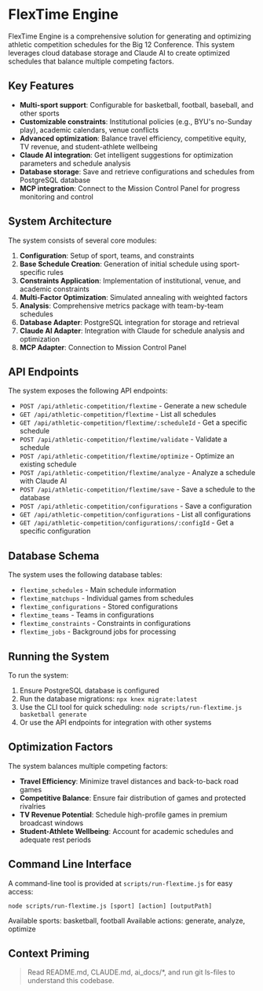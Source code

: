 # FlexTime Engine

FlexTime Engine is a comprehensive solution for generating and optimizing athletic competition schedules for the Big 12 Conference. This system leverages cloud database storage and Claude AI to create optimized schedules that balance multiple competing factors.

## Key Features

- **Multi-sport support**: Configurable for basketball, football, baseball, and other sports
- **Customizable constraints**: Institutional policies (e.g., BYU's no-Sunday play), academic calendars, venue conflicts
- **Advanced optimization**: Balance travel efficiency, competitive equity, TV revenue, and student-athlete wellbeing
- **Claude AI integration**: Get intelligent suggestions for optimization parameters and schedule analysis
- **Database storage**: Save and retrieve configurations and schedules from PostgreSQL database
- **MCP integration**: Connect to the Mission Control Panel for progress monitoring and control

## System Architecture

The system consists of several core modules:

1. **Configuration**: Setup of sport, teams, and constraints
2. **Base Schedule Creation**: Generation of initial schedule using sport-specific rules
3. **Constraints Application**: Implementation of institutional, venue, and academic constraints
4. **Multi-Factor Optimization**: Simulated annealing with weighted factors
5. **Analysis**: Comprehensive metrics package with team-by-team schedules
6. **Database Adapter**: PostgreSQL integration for storage and retrieval
7. **Claude AI Adapter**: Integration with Claude for schedule analysis and optimization
8. **MCP Adapter**: Connection to Mission Control Panel

## API Endpoints

The system exposes the following API endpoints:

- `POST /api/athletic-competition/flextime` - Generate a new schedule
- `GET /api/athletic-competition/flextime` - List all schedules
- `GET /api/athletic-competition/flextime/:scheduleId` - Get a specific schedule
- `POST /api/athletic-competition/flextime/validate` - Validate a schedule
- `POST /api/athletic-competition/flextime/optimize` - Optimize an existing schedule
- `POST /api/athletic-competition/flextime/analyze` - Analyze a schedule with Claude AI
- `POST /api/athletic-competition/flextime/save` - Save a schedule to the database
- `POST /api/athletic-competition/configurations` - Save a configuration
- `GET /api/athletic-competition/configurations` - List all configurations
- `GET /api/athletic-competition/configurations/:configId` - Get a specific configuration

## Database Schema

The system uses the following database tables:

- `flextime_schedules` - Main schedule information
- `flextime_matchups` - Individual games from schedules
- `flextime_configurations` - Stored configurations
- `flextime_teams` - Teams in configurations
- `flextime_constraints` - Constraints in configurations
- `flextime_jobs` - Background jobs for processing

## Running the System

To run the system:

1. Ensure PostgreSQL database is configured
2. Run the database migrations: `npx knex migrate:latest`
3. Use the CLI tool for quick scheduling: `node scripts/run-flextime.js basketball generate`
4. Or use the API endpoints for integration with other systems

## Optimization Factors

The system balances multiple competing factors:

- **Travel Efficiency**: Minimize travel distances and back-to-back road games
- **Competitive Balance**: Ensure fair distribution of games and protected rivalries
- **TV Revenue Potential**: Schedule high-profile games in premium broadcast windows
- **Student-Athlete Wellbeing**: Account for academic schedules and adequate rest periods

## Command Line Interface

A command-line tool is provided at `scripts/run-flextime.js` for easy access:

```
node scripts/run-flextime.js [sport] [action] [outputPath]
```

Available sports: basketball, football
Available actions: generate, analyze, optimize

## Context Priming
> Read README.md, CLAUDE.md, ai_docs/*, and run git ls-files to understand this codebase. 